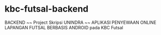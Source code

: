 <!-- GitAds-Verify: MXCAYBHTT3PRE98G7POOBYW3REQCYAIY -->

# kbc-futsal-backend
BACKEND ~~ Project Skripsi UNINDRA ~~ APLIKASI PENYEWAAN ONLINE LAPANGAN FUTSAL BERBASIS ANDROID pada KBC Futsal

